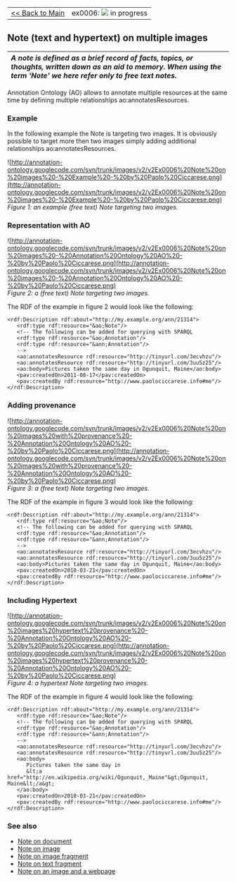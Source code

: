 <table width='100%'>
<tr>
<td>
<a href='v2Main.md'>&lt;&lt; Back to Main</a>
</td>
<td align='right'>
ex0006: <img src='http://annotation-ontology.googlecode.com/svn/trunk/images/misc/in_progress.gif' /> in progress<br>
</td>
</tr>
</table>

## Note (text and hypertext) on multiple images ##

| _A **note** is defined as a brief record of facts, topics, or thoughts, written down as an aid to memory. When using the term 'Note' we here refer only to free text notes._ |
|:-----------------------------------------------------------------------------------------------------------------------------------------------------------------------------|

Annotation Ontology (AO) allows to annotate multiple resources at the same time by defining multiple relationships ao:annotatesResources.

### Example ###

In the following example the Note is targeting two images. It is obviously possible to target more then two images simply adding additional relationships ao:annotatesResources.

![http://annotation-ontology.googlecode.com/svn/trunk/images/v2/v2Ex0006%20Note%20on%20images%20-%20Example%20-%20by%20Paolo%20Ciccarese.png](http://annotation-ontology.googlecode.com/svn/trunk/images/v2/v2Ex0006%20Note%20on%20images%20-%20Example%20-%20by%20Paolo%20Ciccarese.png)<br />
_Figure 1: an example (free text) Note targeting two images._

### Representation with AO ###

![http://annotation-ontology.googlecode.com/svn/trunk/images/v2/v2Ex0006%20Note%20on%20images%20-%20Annotation%20Ontology%20AO%20-%20by%20Paolo%20Ciccarese.png](http://annotation-ontology.googlecode.com/svn/trunk/images/v2/v2Ex0006%20Note%20on%20images%20-%20Annotation%20Ontology%20AO%20-%20by%20Paolo%20Ciccarese.png)<br />
_Figure 2: a (free text) Note targeting two images._

The RDF of the example in figure 2 would look like the following:

```
<rdf:Description rdf:about="http://my.example.org/ann/21314"> 
   <rdf:type rdf:resource="&ao;Note"/> 
   <!-- The following can be added for querying with SPARQL 
   <rdf:type rdf:resource="&ao;Annotation"/> 
   <rdf:type rdf:resource="&ann;Annotation"/> 
   --> 
   <ao:annotatesResource rdf:resource="http://tinyurl.com/3ecvhzu"/> 
   <ao:annotatesResource rdf:resource="http://tinyurl.com/3uu5z25"/>
   <ao:body>Pictures taken the same day in Ogunquit, Maine</ao:body> 
   <pav:createdOn>2011-08-17</pav:createdOn> 
   <pav:createdBy rdf:resource="http://www.paolociccarese.info#me"/> 
</rdf:Description> 
```

### Adding provenance ###

![http://annotation-ontology.googlecode.com/svn/trunk/images/v2/v2Ex0006%20Note%20on%20images%20with%20provenance%20-%20Annotation%20Ontology%20AO%20-%20by%20Paolo%20Ciccarese.png](http://annotation-ontology.googlecode.com/svn/trunk/images/v2/v2Ex0006%20Note%20on%20images%20with%20provenance%20-%20Annotation%20Ontology%20AO%20-%20by%20Paolo%20Ciccarese.png)<br />
_Figure 3: a (free text) Note targeting two images._

The RDF of the example in figure 3 would look like the following:

```
<rdf:Description rdf:about="http://my.example.org/ann/21314"> 
   <rdf:type rdf:resource="&ao;Note"/> 
   <!-- The following can be added for querying with SPARQL 
   <rdf:type rdf:resource="&ao;Annotation"/> 
   <rdf:type rdf:resource="&ann;Annotation"/> 
   --> 
   <ao:annotatesResource rdf:resource="http://tinyurl.com/3ecvhzu"/> 
   <ao:annotatesResource rdf:resource="http://tinyurl.com/3uu5z25"/>
   <ao:body>Pictures taken the same day in Ogunquit, Maine</ao:body> 
   <pav:createdOn>2010-03-21</pav:createdOn> 
   <pav:createdBy rdf:resource="http://www.paolociccarese.info#me"/> 
</rdf:Description> 
```

### Including Hypertext ###

![http://annotation-ontology.googlecode.com/svn/trunk/images/v2/v2Ex0006%20Note%20on%20images%20hypertext%20provenance%20-%20Annotation%20Ontology%20AO%20-%20by%20Paolo%20Ciccarese.png](http://annotation-ontology.googlecode.com/svn/trunk/images/v2/v2Ex0006%20Note%20on%20images%20hypertext%20provenance%20-%20Annotation%20Ontology%20AO%20-%20by%20Paolo%20Ciccarese.png)<br />
_Figure 4: a hypertext Note targeting two images._

The RDF of the example in figure 4 would look like the following:

```
<rdf:Description rdf:about="http://my.example.org/ann/21314"> 
   <rdf:type rdf:resource="&ao;Note"/> 
   <!-- The following can be added for querying with SPARQL 
   <rdf:type rdf:resource="&ao;Annotation"/> 
   <rdf:type rdf:resource="&ann;Annotation"/> 
   --> 
   <ao:annotatesResource rdf:resource="http://tinyurl.com/3ecvhzu"/> 
   <ao:annotatesResource rdf:resource="http://tinyurl.com/3uu5z25"/>
   <ao:body>
      Pictures taken the same day in 
      &lt;a href="http://en.wikipedia.org/wiki/Ogunquit,_Maine"&gt;Ogunquit, Maine&lt;/a&gt;
   </ao:body> 
   <pav:createdOn>2010-03-21</pav:createdOn> 
   <pav:createdBy rdf:resource="http://www.paolociccarese.info#me"/> 
</rdf:Description> 
```

### See also ###

  * [Note on document](v2Ex0004NoteOnDocument.md)
  * [Note on image](v2Ex0003NoteOnImage.md)
  * [Note on image fragment](v2Ex0015NoteOnImageFragment.md)
  * [Note on text fragment](v2Ex0014NoteOnTextFragment.md)
  * [Note on an image and a webpage](v2Ex0007NoteOnImageAndWebpage.md)